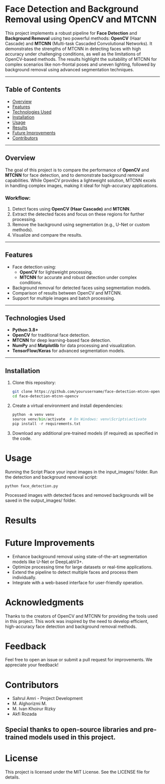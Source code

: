 # Face Detection and Background Removal using OpenCV and MTCNN

This project implements a robust pipeline for **Face Detection** and **Background Removal** using two powerful methods: **OpenCV** (Haar Cascade) and **MTCNN** (Multi-task Cascaded Convolutional Networks). It demonstrates the strengths of MTCNN in detecting faces with high accuracy under challenging conditions, as well as the limitations of OpenCV-based methods. The results highlight the suitability of MTCNN for complex scenarios like non-frontal poses and uneven lighting, followed by background removal using advanced segmentation techniques.

---

## Table of Contents
- [Overview](#overview)
- [Features](#features)
- [Technologies Used](#technologies-used)
- [Installation](#installation)
- [Usage](#usage)
- [Results](#results)
- [Future Improvements](#future-improvements)
- [Contributors](#contributors)

---

## Overview
The goal of this project is to compare the performance of **OpenCV** and **MTCNN** for face detection, and to demonstrate background removal capabilities. While OpenCV provides a lightweight solution, MTCNN excels in handling complex images, making it ideal for high-accuracy applications. 

### Workflow:
1. Detect faces using **OpenCV (Haar Cascade)** and **MTCNN**.
2. Extract the detected faces and focus on these regions for further processing.
3. Remove the background using segmentation (e.g., U-Net or custom methods).
4. Visualize and compare the results.

---

## Features
- Face detection using:
  - **OpenCV** for lightweight processing.
  - **MTCNN** for accurate and robust detection under complex conditions.
- Background removal for detected faces using segmentation models.
- Comparison of results between OpenCV and MTCNN.
- Support for multiple images and batch processing.

---

## Technologies Used
- **Python 3.8+**
- **OpenCV** for traditional face detection.
- **MTCNN** for deep learning-based face detection.
- **NumPy** and **Matplotlib** for data processing and visualization.
- **TensorFlow/Keras** for advanced segmentation models.

---

## Installation

1. Clone this repository:
   ```bash
   git clone https://github.com/yourusername/face-detection-mtcnn-opencv.git
   cd face-detection-mtcnn-opencv


2. Create a virtual environment and install dependencies:
   ```python
   python -m venv venv
   source venv/bin/activate  # On Windows: venv\Scripts\activate
   pip install -r requirements.txt
3. Download any additional pre-trained models (if required) as specified in the code.

# Usage
Running the Script
Place your input images in the input_images/ folder.
Run the detection and background removal script:
```bash
python face_detection.py
```
Processed images with detected faces and removed backgrounds will be saved in the output_images/ folder.

# Results

# Future Improvements
- Enhance background removal using state-of-the-art segmentation models like U-Net or DeepLabV3+.
- Optimize processing time for large datasets or real-time applications.
- Extend the pipeline to detect multiple faces and process them individually.
- Integrate with a web-based interface for user-friendly operation.

# Acknowledgments
Thanks to the creators of OpenCV and MTCNN for providing the tools used in this project. This work was inspired by the need to develop efficient, high-accuracy face detection and background removal methods.

# Feedback
Feel free to open an issue or submit a pull request for improvements. We appreciate your feedback!

# Contributors
- Sahrul Amri - Project Development 
- M. Alghorizmi M.
- M. Ivan Khoirur Rizky
- Akfi Rozada

## Special thanks to open-source libraries and pre-trained models used in this project.

# License
This project is licensed under the MIT License. See the LICENSE file for details.

